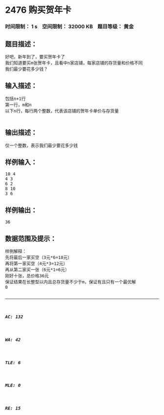# 2476 购买贺年卡   
### 时间限制： 1 s&nbsp;&nbsp;&nbsp;&nbsp;空间限制： 32000 KB&nbsp;&nbsp;&nbsp;&nbsp;题目等级： 黄金  
## 题目描述：  

<pre>
好吧，新年到了，要买贺年卡了
我们知道要买m张贺年卡，且看中n家店铺，每家店铺的存货量和价格不同
我们最少要花多少钱？
</pre>
  
  
## 输入描述：  

<pre>
包括n+1行
第一行，m和n
以下n行，每行两个整数，代表该店铺的贺年卡单价与存货量
 
</pre>
  
  
## 输出描述：  

<pre>
仅一个整数，表示我们最少要花多少钱
</pre>
  
  
## 样例输入：  

<pre>
10 4
4 3
6 2
8 10
3 6
</pre>
  
  
## 样例输出：  

<pre>
36
</pre>
  
  
## 数据范围及提示：  

<pre>
样例解释：
先将最后一家买空（3元*6=18元）
再将第一家买空（4元*3=12元）
再从第二家买一张（6元*1=6元）
刚好十张，总价格36元
保证结果在长整型以内且总存货量不少于m，保证有且只有一个最优解
0<m,n<=1000
</pre>
  
  
***  

##### AC: 132  
##### WA: 42  
##### TLE: 6  
##### MLE: 0  
##### RE: 15  
